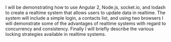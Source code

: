 I will be demonstrating how to use Angular 2, Node.js, socket.io, and lodash to create a realtime system that allows users to update data in realtime. The system will include a simple login, a contacts list, and using two browsers I will demonstrate some of the advantages of realtime systems with regard to concurrency and consistency. Finally I will briefly describe the various locking strategies available in realtime systems.

